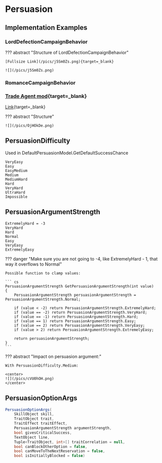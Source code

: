 # Persuasion

## Implementation Examples

### LordDefectionCampaignBehavior

??? abstract "Structure of LordDefectionCampaignBehavior"

    [Fullsize Link](/pics/j5Sm0Zs.png){target=_blank}

    ![](/pics/j5Sm0Zs.png)


### RomanceCampaignBehavior

### [Trade Agent mod](https://www.nexusmods.com/mountandblade2bannerlord/mods/5618){target=_blank}

[Link](https://github.com/Litauen/LT_TradeAgent/blob/master/LTTABarter.cs){target=_blank}

??? abstract "Structure"

    ![](/pics/OjHOkDe.png)

## PersuasionDifficulty

Used in DefaultPersuasionModel.GetDefaultSuccessChance

    VeryEasy
    Easy
    EasyMedium
    Medium
    MediumHard
    Hard
    VeryHard
    UltraHard
    Impossible


## PersuasionArgumentStrength

    ExtremelyHard = -3
    VeryHard
    Hard
    Normal
    Easy
    VeryEasy
    ExtremelyEasy

??? danger "Make sure you are not going to -4, like ExtremelyHard - 1, that way it overflows to Normal"

    Possible function to clamp values:

    ``` cs
    PersuasionArgumentStrength GetPersuasionArgumentStrength(int value)
    {
        PersuasionArgumentStrength persuasionArgumentStrength = PersuasionArgumentStrength.Normal;

        if (value < -2) return PersuasionArgumentStrength.ExtremelyHard;
        if (value == -2) return PersuasionArgumentStrength.VeryHard;
        if (value == -1) return PersuasionArgumentStrength.Hard;
        if (value == 1) return PersuasionArgumentStrength.Easy;
        if (value == 2) return PersuasionArgumentStrength.VeryEasy;
        if (value > 2) return PersuasionArgumentStrength.ExtremelyEasy;

        return persuasionArgumentStrength;
    }
    ```


??? abstract "Impact on persuasion argument:"

    With PersuasionDifficulty.Medium:

    <center>
    ![](/pics/cVU0hOH.png)
    </center>


## PersuasionOptionArgs

``` cs
PersuasionOptionArgs(
    SkillObject skill,
    TraitObject trait,
    TraitEffect traitEffect,
    PersuasionArgumentStrength argumentStrength,
    bool givesCriticalSuccess,
    TextObject line,
    Tuple<TraitObject, int>[] traitCorrelation = null,
    bool canBlockOtherOption = false,
    bool canMoveToTheNextReservation = false,
    bool isInitiallyBlocked = false)
```

